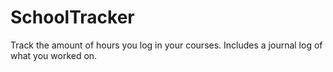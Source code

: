 # SchoolTracker
Track the amount of hours you log in your courses. Includes a journal log of what you worked on.
